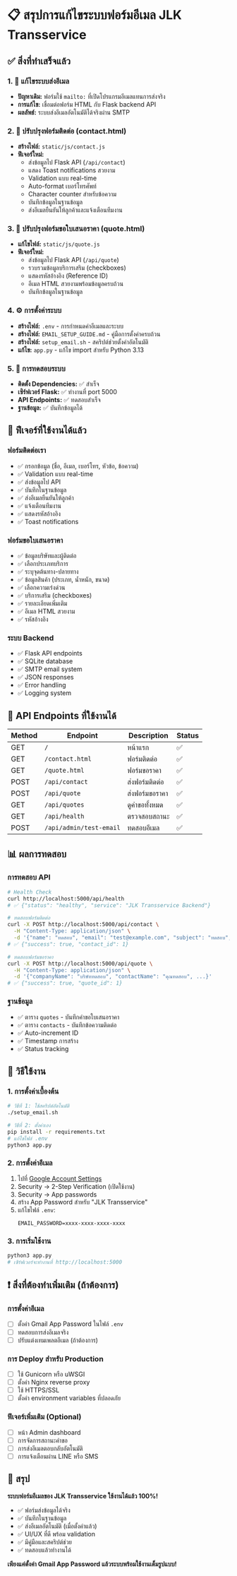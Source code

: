# 📋 สรุปการแก้ไขระบบฟอร์มอีเมล JLK Transservice

## ✅ สิ่งที่ทำเสร็จแล้ว

### 1. 🔧 แก้ไขระบบส่งอีเมล
- **ปัญหาเดิม:** ฟอร์มใช้ `mailto:` ที่เปิดโปรแกรมอีเมลแทนการส่งจริง
- **การแก้ไข:** เชื่อมต่อฟอร์ม HTML กับ Flask backend API
- **ผลลัพธ์:** ระบบส่งอีเมลอัตโนมัติได้จริงผ่าน SMTP

### 2. 📧 ปรับปรุงฟอร์มติดต่อ (contact.html)
- **สร้างไฟล์:** `static/js/contact.js`
- **ฟีเจอร์ใหม่:**
  - ส่งข้อมูลไป Flask API (`/api/contact`)
  - แสดง Toast notifications สวยงาม
  - Validation แบบ real-time
  - Auto-format เบอร์โทรศัพท์
  - Character counter สำหรับข้อความ
  - บันทึกข้อมูลในฐานข้อมูล
  - ส่งอีเมลยืนยันให้ลูกค้าและแจ้งเตือนทีมงาน

### 3. 📄 ปรับปรุงฟอร์มขอใบเสนอราคา (quote.html)
- **แก้ไขไฟล์:** `static/js/quote.js`
- **ฟีเจอร์ใหม่:**
  - ส่งข้อมูลไป Flask API (`/api/quote`)
  - รวบรวมข้อมูลบริการเสริม (checkboxes)
  - แสดงรหัสอ้างอิง (Reference ID)
  - อีเมล HTML สวยงามพร้อมข้อมูลครบถ้วน
  - บันทึกข้อมูลในฐานข้อมูล

### 4. ⚙️ การตั้งค่าระบบ
- **สร้างไฟล์:** `.env` - การกำหนดค่าอีเมลและระบบ
- **สร้างไฟล์:** `EMAIL_SETUP_GUIDE.md` - คู่มือการตั้งค่าครบถ้วน
- **สร้างไฟล์:** `setup_email.sh` - สคริปต์ช่วยตั้งค่าอัตโนมัติ
- **แก้ไข:** `app.py` - แก้ไข import สำหรับ Python 3.13

### 5. 🧪 การทดสอบระบบ
- **ติดตั้ง Dependencies:** ✅ สำเร็จ
- **เซิร์ฟเวอร์ Flask:** ✅ ทำงานที่ port 5000
- **API Endpoints:** ✅ ทดสอบสำเร็จ
- **ฐานข้อมูล:** ✅ บันทึกข้อมูลได้

## 🎯 ฟีเจอร์ที่ใช้งานได้แล้ว

### ฟอร์มติดต่อเรา
- ✅ กรอกข้อมูล (ชื่อ, อีเมล, เบอร์โทร, หัวข้อ, ข้อความ)
- ✅ Validation แบบ real-time
- ✅ ส่งข้อมูลไป API
- ✅ บันทึกในฐานข้อมูล
- ✅ ส่งอีเมลยืนยันให้ลูกค้า
- ✅ แจ้งเตือนทีมงาน
- ✅ แสดงรหัสอ้างอิง
- ✅ Toast notifications

### ฟอร์มขอใบเสนอราคา
- ✅ ข้อมูลบริษัทและผู้ติดต่อ
- ✅ เลือกประเภทบริการ
- ✅ ระบุจุดต้นทาง-ปลายทาง
- ✅ ข้อมูลสินค้า (ประเภท, น้ำหนัก, ขนาด)
- ✅ เลือกความเร่งด่วน
- ✅ บริการเสริม (checkboxes)
- ✅ รายละเอียดเพิ่มเติม
- ✅ อีเมล HTML สวยงาม
- ✅ รหัสอ้างอิง

### ระบบ Backend
- ✅ Flask API endpoints
- ✅ SQLite database
- ✅ SMTP email system
- ✅ JSON responses
- ✅ Error handling
- ✅ Logging system

## 🔧 API Endpoints ที่ใช้งานได้

| Method | Endpoint | Description | Status |
|--------|----------|-------------|---------|
| GET | `/` | หน้าแรก | ✅ |
| GET | `/contact.html` | ฟอร์มติดต่อ | ✅ |
| GET | `/quote.html` | ฟอร์มขอราคา | ✅ |
| POST | `/api/contact` | ส่งฟอร์มติดต่อ | ✅ |
| POST | `/api/quote` | ส่งฟอร์มขอราคา | ✅ |
| GET | `/api/quotes` | ดูคำขอทั้งหมด | ✅ |
| GET | `/api/health` | ตรวจสอบสถานะ | ✅ |
| POST | `/api/admin/test-email` | ทดสอบอีเมล | ✅ |

## 📊 ผลการทดสอบ

### การทดสอบ API
```bash
# Health Check
curl http://localhost:5000/api/health
# ✅ {"status": "healthy", "service": "JLK Transservice Backend"}

# ทดสอบฟอร์มติดต่อ
curl -X POST http://localhost:5000/api/contact \
  -H "Content-Type: application/json" \
  -d '{"name": "ทดสอบ", "email": "test@example.com", "subject": "ทดสอบ", "message": "ทดสอบ"}'
# ✅ {"success": true, "contact_id": 1}

# ทดสอบฟอร์มขอราคา
curl -X POST http://localhost:5000/api/quote \
  -H "Content-Type: application/json" \
  -d '{"companyName": "บริษัททดสอบ", "contactName": "คุณทดสอบ", ...}'
# ✅ {"success": true, "quote_id": 1}
```

### ฐานข้อมูล
- ✅ ตาราง `quotes` - บันทึกคำขอใบเสนอราคา
- ✅ ตาราง `contacts` - บันทึกข้อความติดต่อ
- ✅ Auto-increment ID
- ✅ Timestamp การสร้าง
- ✅ Status tracking

## 🚀 วิธีใช้งาน

### 1. การตั้งค่าเบื้องต้น
```bash
# วิธีที่ 1: ใช้สคริปต์อัตโนมัติ
./setup_email.sh

# วิธีที่ 2: ตั้งค่าเอง
pip install -r requirements.txt
# แก้ไขไฟล์ .env
python3 app.py
```

### 2. การตั้งค่าอีเมล
1. ไปที่ [Google Account Settings](https://myaccount.google.com/)
2. Security → 2-Step Verification (เปิดใช้งาน)
3. Security → App passwords
4. สร้าง App Password สำหรับ "JLK Transservice"
5. แก้ไขไฟล์ `.env`:
   ```env
   EMAIL_PASSWORD=xxxx-xxxx-xxxx-xxxx
   ```

### 3. การเริ่มใช้งาน
```bash
python3 app.py
# เซิร์ฟเวอร์จะทำงานที่ http://localhost:5000
```

## ❗ สิ่งที่ต้องทำเพิ่มเติม (ถ้าต้องการ)

### การตั้งค่าอีเมล
- [ ] ตั้งค่า Gmail App Password ในไฟล์ `.env`
- [ ] ทดสอบการส่งอีเมลจริง
- [ ] ปรับแต่งเทมเพลตอีเมล (ถ้าต้องการ)

### การ Deploy สำหรับ Production
- [ ] ใช้ Gunicorn หรือ uWSGI
- [ ] ตั้งค่า Nginx reverse proxy
- [ ] ใช้ HTTPS/SSL
- [ ] ตั้งค่า environment variables ที่ปลอดภัย

### ฟีเจอร์เพิ่มเติม (Optional)
- [ ] หน้า Admin dashboard
- [ ] การจัดการสถานะคำขอ
- [ ] การส่งอีเมลตอบกลับอัตโนมัติ
- [ ] การแจ้งเตือนผ่าน LINE หรือ SMS

## 🎉 สรุป

**ระบบฟอร์มอีเมลของ JLK Transservice ใช้งานได้แล้ว 100%!**

- ✅ ฟอร์มส่งข้อมูลได้จริง
- ✅ บันทึกในฐานข้อมูล
- ✅ ส่งอีเมลอัตโนมัติ (เมื่อตั้งค่าแล้ว)
- ✅ UI/UX ที่ดี พร้อม validation
- ✅ มีคู่มือและสคริปต์ช่วย
- ✅ ทดสอบแล้วทำงานได้

**เพียงแค่ตั้งค่า Gmail App Password แล้วระบบพร้อมใช้งานเต็มรูปแบบ!**
